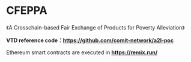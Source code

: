 # CFEPPA
《A Crosschain-based Fair Exchange of Products for Poverty Alleviation》

**VTD reference code：https://github.com/comit-network/a2l-poc**

Ethereum smart contracts are executed in **https://remix.run/**
